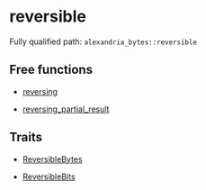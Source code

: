 # reversible

Fully qualified path: `alexandria_bytes::reversible`

## Free functions

- [reversing](./alexandria_bytes-reversible-reversing.md)

- [reversing_partial_result](./alexandria_bytes-reversible-reversing_partial_result.md)

## Traits

- [ReversibleBytes](./alexandria_bytes-reversible-ReversibleBytes.md)

- [ReversibleBits](./alexandria_bytes-reversible-ReversibleBits.md)

